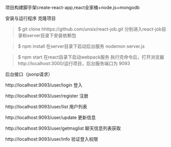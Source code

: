项目构建脚手架create-react-app,react全家桶+node.js+mongodb

安装与运行程序
克隆项目

> $ git clone hhttps://github.com/unsix/react-job.git
分别进入react-job目录和server目录下安装依赖包

> $ npm install
在server目录下启动后台服务 nodemon server.js

> $ npm  start
在react目录下启动webpack服务
执行完命令后，打开浏览器 http://localhost:3000/运行项目，后台服务端口为 9093

后台接口（jsonp请求）

http://localhost:9093/user/login 登入

http://localhost:9093/user/register 注册

http://localhost:9093/user/list 用户列表

http://localhost:9093/user/update 更新信息

http://localhost:9093/user/getmsglist 聊天信息列表获取

http://localhost:9093/user/info  验证登入权限
